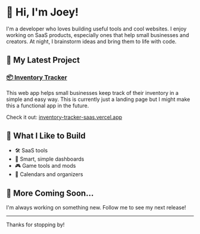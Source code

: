 # 👋 Hi, I'm Joey!

I'm a developer who loves building useful tools and cool websites. I enjoy working on SaaS products, especially ones that help small businesses and creators. At night, I brainstorm ideas and bring them to life with code.

## 🌟 My Latest Project

### [📦 Inventory Tracker](https://inventory-tracker-saas.vercel.app)

This web app helps small businesses keep track of their inventory in a simple and easy way. This is currently just a landing page but I might make this a functional app in the future.

Check it out: [inventory-tracker-saas.vercel.app](https://inventory-tracker-saas.vercel.app)

## 🔧 What I Like to Build

- 🛠️ SaaS tools
- 🧠 Smart, simple dashboards
- 🎮 Game tools and mods
- 📅 Calendars and organizers

## 🚀 More Coming Soon...

I'm always working on something new. Follow me to see my next release!

---

Thanks for stopping by!
